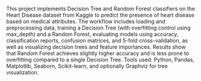 This project implements Decision Tree and Random Forest classifiers on the Heart Disease dataset from Kaggle to predict the presence of heart disease based on medical attributes. The workflow includes loading and preprocessing data, training a Decision Tree (with overfitting control using max_depth) and a Random Forest, evaluating models using accuracy, classification reports, confusion matrices, and 5-fold cross-validation, as well as visualizing decision trees and feature importances. Results show that Random Forest achieves slightly higher accuracy and is less prone to overfitting compared to a single Decision Tree. Tools used: Python, Pandas, Matplotlib, Seaborn, Scikit-learn, and optionally Graphviz for tree visualization.
